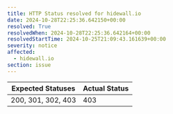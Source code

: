 ```yaml
---
title: HTTP Status resolved for hidewall.io
date: 2024-10-28T22:25:36.642150+00:00
resolved: True
resolvedWhen: 2024-10-28T22:25:36.642164+00:00
resolvedStartTime: 2024-10-25T21:09:43.161639+00:00
severity: notice
affected:
  - hidewall.io
section: issue
---
```


| Expected Statuses | Actual Status  |
|-------------------|----------------|
| 200, 301, 302, 403 | 403 |

